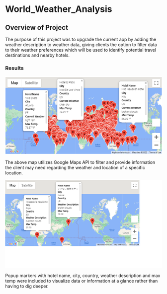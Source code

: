 # World_Weather_Analysis

## Overview of Project
 
The purpose of this project was to upgrade the current app by adding the weather description to weather data, giving clients the option to filter data to their weather preferences which will be used to identify potential travel destinations and nearby hotels.  

### Results

![Weather Vacation Map](WeatherPy_vacation_map.png)

The above map utilizes Google Maps API to filter and provide information the client may need regarding the weather and location of a specific location.

![Travel Markers](WeatherPy_travel_map_markers.png)

Popup markers with hotel name, city, country, weather description and max temp were included to visualize data or information at a glance rather than having to dig deeper.

